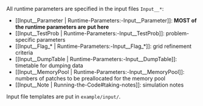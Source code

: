 All runtime parameters are specified in the input files `Input__*`:

* [[Input__Parameter | Runtime-Parameters:-Input__Parameter]]: **MOST of the runtime parameters are put here**
* [[Input__TestProb | Runtime-Parameters:-Input__TestProb]]: problem-specific parameters
* [[Input__Flag_* | Runtime-Parameters:-Input__Flag_*]]: grid refinement criteria
* [[Input__DumpTable | Runtime-Parameters:-Input__DumpTable]]: timetable for dumping data
* [[Input__MemoryPool | Runtime-Parameters:-Input__MemoryPool]]: numbers of patches to be preallocated for the memory pool
* [[Input__Note | Running-the-Code#taking-notes]]: simulation notes

Input file templates are put in `example/input/`.
